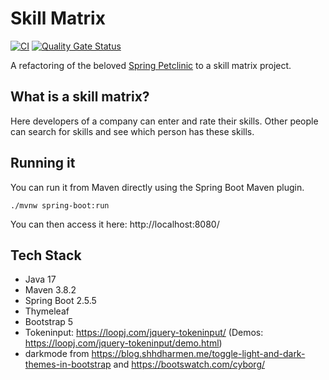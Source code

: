 # Skill Matrix

[![CI](https://github.com/marckoch/skillmatrix/actions/workflows/main.yml/badge.svg)](https://github.com/marckoch/skillmatrix/actions/workflows/main.yml)
[![Quality Gate Status](https://sonarcloud.io/api/project_badges/measure?project=marckoch_skillmatrix&metric=alert_status)](https://sonarcloud.io/dashboard?id=marckoch_skillmatrix)

A refactoring of the beloved [Spring Petclinic](https://github.com/spring-projects/spring-petclinic) to a skill matrix project.

## What is a skill matrix?

Here developers of a company can enter and rate their skills. Other people can search for skills and see which person has these skills.

## Running it

You can run it from Maven directly using the Spring Boot Maven plugin.

```
./mvnw spring-boot:run
```

You can then access it here: http://localhost:8080/

## Tech Stack
- Java 17
- Maven 3.8.2
- Spring Boot 2.5.5
- Thymeleaf
- Bootstrap 5
- Tokeninput: https://loopj.com/jquery-tokeninput/ (Demos: https://loopj.com/jquery-tokeninput/demo.html)
- darkmode from https://blog.shhdharmen.me/toggle-light-and-dark-themes-in-bootstrap and https://bootswatch.com/cyborg/